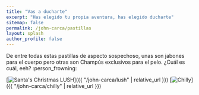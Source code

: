 ```yaml
---
title: "Vas a ducharte"
excerpt: "Has elegido tu propia aventura, has elegido ducharte"
sitemap: false
permalink: /john-carca/pastillas
layout: splash
author_profile: false
---
```


De entre todas estas pastillas de aspecto sospechoso, unas son jabones para el cuerpo pero otras son Champús exclusivos para el pelo. ¿Cuál es cuál, eeh? :person_frowning:

 [![Santa's Christmas LUSH](https://pbs.twimg.com/media/DRZjLH6WsAAZO2Y.jpg:small)]({{ "/john-carca/lush" | relative_url }})
 [![Chilly](https://pbs.twimg.com/media/DRZj24iWsAAlTXb.jpg:small)]({{ "/john-carca/chilly" | relative_url }})
